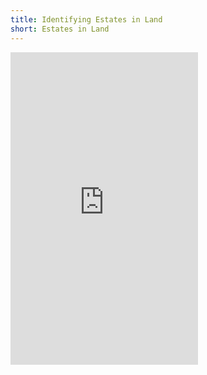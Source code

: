 ```yaml
---
title: Identifying Estates in Land
short: Estates in Land
---
```



<iframe src="https://opensourcelaw.limesurvey.net/166459" height="500" frameBorder="0"></iframe>
